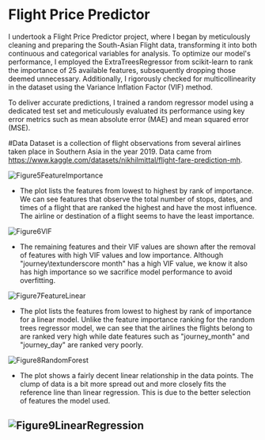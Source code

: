 # Flight Price Predictor
I undertook a Flight Price Predictor project, where I began by meticulously cleaning and preparing the South-Asian Flight data, transforming it into both continuous and categorical variables for analysis. To optimize our model's performance, I employed the ExtraTreesRegressor from scikit-learn to rank the importance of 25 available features, subsequently dropping those deemed unnecessary. Additionally, I rigorously checked for multicollinearity in the dataset using the Variance Inflation Factor (VIF) method.

To deliver accurate predictions, I trained a random regressor model using a dedicated test set and meticulously evaluated its performance using key error metrics such as mean absolute error (MAE) and mean squared error (MSE).

#Data
Dataset is a collection of flight observations from several airlines taken place in Southern Asia in the year 2019.
Data came from https://www.kaggle.com/datasets/nikhilmittal/flight-fare-prediction-mh.

![Figure5FeatureImportance](https://github.com/danimonz/Flight-Price-Predictor/assets/56010144/6355dd64-5717-48f8-a15d-71c2244e2d60)
- The plot lists the features from lowest to highest by rank of importance. We can see features that observe the total number of stops, dates, and times of a flight that are ranked the highest and have the most influence. The airline or destination of a flight seems to have the least importance.

![Figure6VIF](https://github.com/danimonz/Flight-Price-Predictor/assets/56010144/3fa478d4-abdb-4e91-af2b-ff733c132570)
- The remaining features and their VIF values are shown after the removal of features with high VIF values and low importance. Although "journey\textunderscore month" has a high VIF value, we know it also has high importance so we sacrifice model performance to avoid overfitting.

![Figure7FeatureLinear](https://github.com/danimonz/Flight-Price-Predictor/assets/56010144/eba17e17-7a58-4270-aaee-c9ed60f351ae)
- The plot lists the features from lowest to highest by rank of importance for a linear model. Unlike the feature importance ranking for the random trees regressor model, we can see that the airlines the flights belong to are ranked very high while date features such as "journey_month" and "journey_day" are ranked very poorly.

![Figure8RandomForest](https://github.com/danimonz/Flight-Price-Predictor/assets/56010144/fa0c5856-c6e8-4f5d-b8ad-8dd8db0de9e5)
- The plot shows a fairly decent linear relationship in the data points. The clump of data is a bit more spread out and more closely fits the reference line than linear regression. This is due to the better selection of features the model used.

![Figure9LinearRegression](https://github.com/danimonz/Flight-Price-Predictor/assets/56010144/d9e9089b-200a-443c-8955-b0ca823496dd)
-






